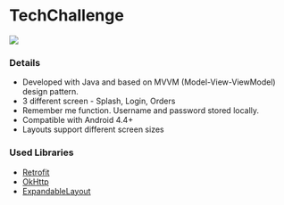 # TechChallenge

![](https://pasteboard.co/IyBWUf1.png)

### Details

- Developed with Java and based on MVVM (Model-View-ViewModel) design pattern.
- 3 different screen - Splash, Login, Orders  
- Remember me function. Username and password stored locally.
- Compatible with Android 4.4+
- Layouts support different screen sizes

### Used Libraries

- [Retrofit](https://github.com/square/retrofit) 
- [OkHttp](https://github.com/square/okhttp) 
- [ExpandableLayout](https://github.com/cachapa/ExpandableLayout)
